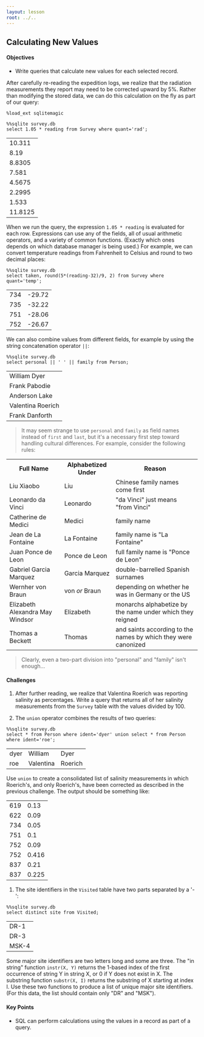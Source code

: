 ```yaml
---
layout: lesson
root: ../..
---
```


## Calculating New Values


<div class="objectives">
<h4 id="objectives">Objectives</h4>
<ul>
<li>Write queries that calculate new values for each selected record.</li>
</ul>
</div>


<div>
<p>After carefully re-reading the expedition logs,
we realize that the radiation measurements they report
may need to be corrected upward by 5%.
Rather than modifying the stored data,
we can do this calculation on the fly
as part of our query:</p>
</div>


<pre class="in"><code>%load_ext sqlitemagic</code></pre>


<pre class="in"><code>%%sqlite survey.db
select 1.05 * reading from Survey where quant=&#39;rad&#39;;</code></pre>

<div class="out"><table>
<tr><td>10.311</td></tr>
<tr><td>8.19</td></tr>
<tr><td>8.8305</td></tr>
<tr><td>7.581</td></tr>
<tr><td>4.5675</td></tr>
<tr><td>2.2995</td></tr>
<tr><td>1.533</td></tr>
<tr><td>11.8125</td></tr>
</table></div>


<div>
<p>When we run the query,
the expression <code>1.05 * reading</code> is evaluated for each row.
Expressions can use any of the fields,
all of usual arithmetic operators,
and a variety of common functions.
(Exactly which ones depends on which database manager is being used.)
For example,
we can convert temperature readings from Fahrenheit to Celsius
and round to two decimal places:</p>
</div>


<pre class="in"><code>%%sqlite survey.db
select taken, round(5*(reading-32)/9, 2) from Survey where quant=&#39;temp&#39;;</code></pre>

<div class="out"><table>
<tr><td>734</td><td>-29.72</td></tr>
<tr><td>735</td><td>-32.22</td></tr>
<tr><td>751</td><td>-28.06</td></tr>
<tr><td>752</td><td>-26.67</td></tr>
</table></div>


<div>
<p>We can also combine values from different fields,
for example by using the string concatenation operator <code>||</code>:</p>
</div>


<pre class="in"><code>%%sqlite survey.db
select personal || &#39; &#39; || family from Person;</code></pre>

<div class="out"><table>
<tr><td>William Dyer</td></tr>
<tr><td>Frank Pabodie</td></tr>
<tr><td>Anderson Lake</td></tr>
<tr><td>Valentina Roerich</td></tr>
<tr><td>Frank Danforth</td></tr>
</table></div>


<div>
<blockquote>
<p>It may seem strange to use <code>personal</code> and <code>family</code> as field names
instead of <code>first</code> and <code>last</code>,
but it&#39;s a necessary first step toward handling cultural differences.
For example,
consider the following rules:</p>
</blockquote>
<table>
  <tr> <th>Full Name</th> <th>Alphabetized Under</th> <th>Reason</th> </tr>
  <tr> <td>Liu Xiaobo</td> <td>Liu</td> <td>Chinese family names come first</td> </tr>
  <tr> <td> Leonardo da Vinci</td> <td>Leonardo</td> <td>&quot;da Vinci&quot; just means &quot;from Vinci&quot;</td> </tr>
  <tr> <td> Catherine de Medici</td> <td>Medici</td> <td>family name</td> </tr>
  <tr> <td> Jean de La Fontaine</td> <td>La Fontaine</td> <td>family name is &quot;La Fontaine&quot;</td> </tr>
  <tr> <td> Juan Ponce de Leon</td> <td>Ponce de Leon</td> <td>full family name is &quot;Ponce de Leon&quot;</td> </tr>
  <tr> <td> Gabriel Garcia Marquez</td> <td>Garcia Marquez</td> <td>double-barrelled Spanish surnames</td> </tr>
  <tr> <td> Wernher von Braun</td> <td>von <em>or</em> Braun</td> <td>depending on whether he was in Germany or the US</td> </tr>
  <tr> <td> Elizabeth Alexandra May Windsor</td> <td>Elizabeth</td> <td>monarchs alphabetize by the name under which they reigned</td> </tr>
  <tr> <td> Thomas a Beckett</td> <td>Thomas</td> <td>and saints according to the names by which they were canonized</td> </tr>
</table>

<blockquote>
<p>Clearly,
even a two-part division into &quot;personal&quot; and &quot;family&quot;
isn&#39;t enough...</p>
</blockquote>
</div>


<div>
<h4 id="challenges">Challenges</h4>
<ol>
<li><p>After further reading,
we realize that Valentina Roerich
was reporting salinity as percentages.
Write a query that returns all of her salinity measurements
from the <code>Survey</code> table
with the values divided by 100.</p>
</li>
<li><p>The <code>union</code> operator combines the results of two queries:</p>
</li>
</ol>
</div>


<pre class="in"><code>%%sqlite survey.db
select * from Person where ident=&#39;dyer&#39; union select * from Person where ident=&#39;roe&#39;;</code></pre>

<div class="out"><table>
<tr><td>dyer</td><td>William</td><td>Dyer</td></tr>
<tr><td>roe</td><td>Valentina</td><td>Roerich</td></tr>
</table></div>


<div>
<p>Use <code>union</code> to create a consolidated list of salinity measurements
in which Roerich&#39;s, and only Roerich&#39;s,
have been corrected as described in the previous challenge.
The output should be something like:</p>
<table>
  <tr> <td>619</td> <td>0.13</td> </tr>
  <tr> <td>622</td> <td>0.09</td> </tr>
  <tr> <td>734</td> <td>0.05</td> </tr>
  <tr> <td>751</td> <td>0.1</td> </tr>
  <tr> <td>752</td> <td>0.09</td> </tr>
  <tr> <td>752</td> <td>0.416</td> </tr>
  <tr> <td>837</td> <td>0.21</td> </tr>
  <tr> <td>837</td> <td>0.225</td> </tr>
</table>
</div>


<div>
<ol>
<li>The site identifiers in the <code>Visited</code> table have two parts
separated by a &#39;-&#39;:</li>
</ol>
</div>


<pre class="in"><code>%%sqlite survey.db
select distinct site from Visited;</code></pre>

<div class="out"><table>
<tr><td>DR-1</td></tr>
<tr><td>DR-3</td></tr>
<tr><td>MSK-4</td></tr>
</table></div>


<div>
<p>Some major site identifiers are two letters long and some are three.
The &quot;in string&quot; function <code>instr(X, Y)</code>
returns the 1-based index of the first occurrence of string Y in string X,
or 0 if Y does not exist in X.
The substring function <code>substr(X, I)</code>
returns the substring of X starting at index I.
Use these two functions to produce a list of unique major site identifiers.
(For this data,
the list should contain only &quot;DR&quot; and &quot;MSK&quot;).</p>
</div>


<div class="keypoints">
<h4 id="key-points">Key Points</h4>
<ul>
<li>SQL can perform calculations using the values in a record as part of a query.</li>
</ul>
</div>
